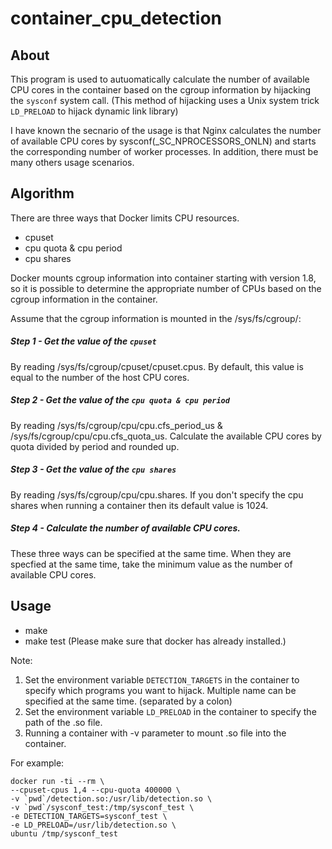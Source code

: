 # container_cpu_detection

## About

This program is used to autuomatically calculate the number of available CPU cores in the container based on the cgroup information by hijacking the `sysconf` system call. (This method of hijacking uses a Unix system trick `LD_PRELOAD` to hijack dynamic link library)

I have known the secnario of the usage is that Nginx calculates the number of available CPU cores by sysconf(_SC_NPROCESSORS_ONLN) and starts the corresponding number of worker processes. In addition, there must be many others usage scenarios.


## Algorithm

There are three ways that Docker limits CPU resources.

* cpuset
* cpu quota & cpu period
* cpu shares

Docker mounts cgroup information into container starting with version 1.8, so it is possible to determine the appropriate number of CPUs based on the
cgroup information in the container.

Assume that the cgroup information is mounted in the /sys/fs/cgroup/:

##### Step 1 - Get the value of the `cpuset`

By reading /sys/fs/cgroup/cpuset/cpuset.cpus. By default, this value is equal to the number of the host CPU cores.

##### Step 2 - Get the value of the `cpu quota & cpu period`

By reading /sys/fs/cgroup/cpu/cpu.cfs_period_us & /sys/fs/cgroup/cpu/cpu.cfs_quota_us. Calculate the available CPU cores by quota divided by period and rounded up.

##### Step 3 - Get the value of the `cpu shares`

By reading /sys/fs/cgroup/cpu/cpu.shares. If you don't specify the cpu shares when running a container then its default value is 1024.

##### Step 4 - Calculate the number of available CPU cores.

These three ways can be specified at the same time. When they are specfied at the same time, take the minimum value as the number of available CPU cores.


## Usage
* make
* make test (Please make sure that docker has already installed.)

Note:
1. Set the environment variable `DETECTION_TARGETS` in the container to 
      specify which programs you want to hijack. Multiple name can be specified
      at the same time. (separated by a colon)
2. Set the environment variable `LD_PRELOAD` in the container to specify 
      the path of the .so file.
3. Running a container with -v parameter to mount .so file into the container.

For example:

    docker run -ti --rm \
    --cpuset-cpus 1,4 --cpu-quota 400000 \
    -v `pwd`/detection.so:/usr/lib/detection.so \
    -v `pwd`/sysconf_test:/tmp/sysconf_test \
    -e DETECTION_TARGETS=sysconf_test \
    -e LD_PRELOAD=/usr/lib/detection.so \
    ubuntu /tmp/sysconf_test
